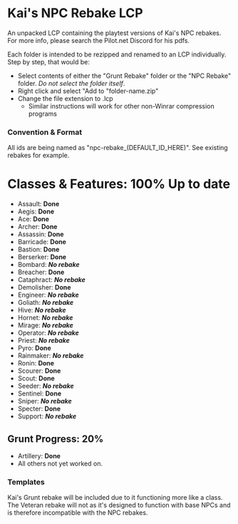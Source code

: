 # Kai's NPC Rebake LCP
An unpacked LCP containing the playtest versions of Kai's NPC rebakes. For more info, please search the Pilot.net Discord for his pdfs.

Each folder is intended to be rezipped and renamed to an LCP individually. Step by step, that would be:
- Select contents of either the "Grunt Rebake" folder or the "NPC Rebake" folder. *Do not select the folder itself*.
- Right click and select "Add to "folder-name.zip"
- Change the file extension to .lcp
  - Similar instructions will work for other non-Winrar compression programs
### Convention & Format
All ids are being named as "npc-rebake_(DEFAULT_ID_HERE)". See existing rebakes for example.

# Classes & Features: 100% Up to date
- Assault: __Done__
- Aegis: __Done__
- Ace: __Done__
- Archer: __Done__
- Assassin: __Done__
- Barricade: __Done__
- Bastion: __Done__
- Berserker: __Done__
- Bombard: ***No rebake***
- Breacher: __Done__
- Cataphract: ***No rebake***
- Demolisher: __Done__
- Engineer: ***No rebake***
- Goliath: ***No rebake***
- Hive: ***No rebake***
- Hornet: ***No rebake***
- Mirage: ***No rebake***
- Operator: ***No rebake***
- Priest: ***No rebake***
- Pyro: __Done__
- Rainmaker: ***No rebake***
- Ronin: __Done__
- Scourer: __Done__
- Scout: __Done__
- Seeder: ***No rebake***
- Sentinel: __Done__
- Sniper: ***No rebake***
- Specter: __Done__
- Support: ***No rebake***
## Grunt Progress: 20%
- Artillery: __Done__
- All others not yet worked on.
### Templates
Kai's Grunt rebake will be included due to it functioning more like a class. The Veteran rebake will not as it's designed to function with base NPCs and is therefore incompatible with the NPC rebakes.